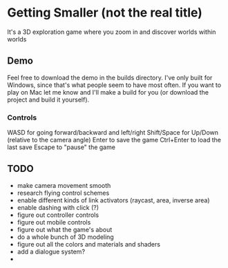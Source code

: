 # Getting Smaller (not the real title)
It's a 3D exploration game where you zoom in and discover worlds within worlds

## Demo
Feel free to download the demo in the builds directory. I've only built for Windows, since that's what people seem to have most often. If you want to play on Mac let me know and I'll make a build for you (or download the project and build it yourself).

### Controls
WASD for going forward/backward and left/right
Shift/Space for Up/Down (relative to the camera angle)
Enter to save the game
Ctrl+Enter to load the last save
Escape to "pause" the game

## TODO
- make camera movement smooth
- research flying control schemes
- enable different kinds of link activators (raycast, area, inverse area)
- enable dashing with click (?)
- figure out controller controls
- figure out mobile controls
- figure out what the game's about
- do a whole bunch of 3D modeling
- figure out all the colors and materials and shaders
- add a dialogue system?
- 
